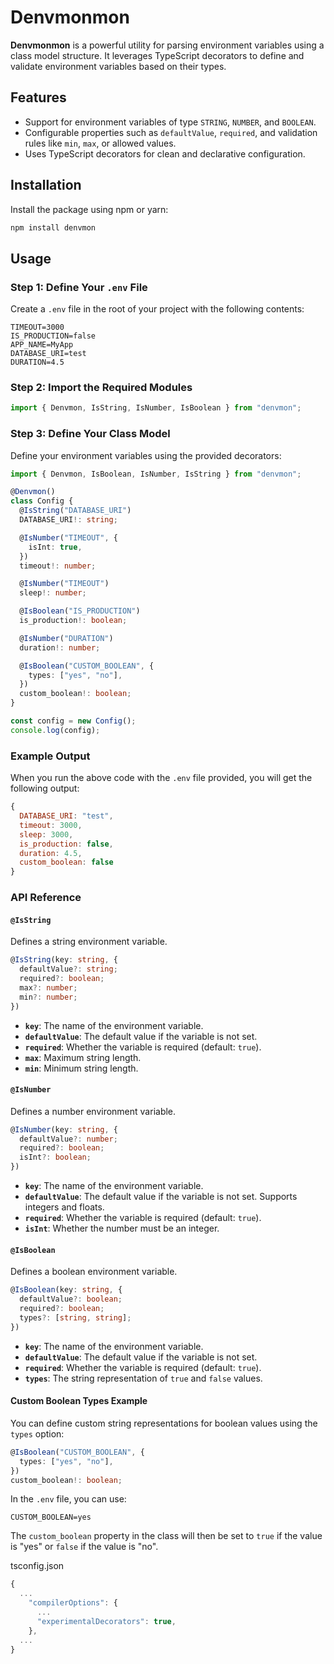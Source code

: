 # Denvmonmon

**Denvmonmon** is a powerful utility for parsing environment variables using a class model structure. It leverages TypeScript decorators to define and validate environment variables based on their types.

## Features

- Support for environment variables of type `STRING`, `NUMBER`, and `BOOLEAN`.
- Configurable properties such as `defaultValue`, `required`, and validation rules like `min`, `max`, or allowed values.
- Uses TypeScript decorators for clean and declarative configuration.

## Installation

Install the package using npm or yarn:

```bash
npm install denvmon
```

## Usage

### Step 1: Define Your `.env` File

Create a `.env` file in the root of your project with the following contents:

```env
TIMEOUT=3000
IS_PRODUCTION=false
APP_NAME=MyApp
DATABASE_URI=test
DURATION=4.5
```

### Step 2: Import the Required Modules

```typescript
import { Denvmon, IsString, IsNumber, IsBoolean } from "denvmon";
```

### Step 3: Define Your Class Model

Define your environment variables using the provided decorators:

```typescript
import { Denvmon, IsBoolean, IsNumber, IsString } from "denvmon";

@Denvmon()
class Config {
  @IsString("DATABASE_URI")
  DATABASE_URI!: string;

  @IsNumber("TIMEOUT", {
    isInt: true,
  })
  timeout!: number;

  @IsNumber("TIMEOUT")
  sleep!: number;

  @IsBoolean("IS_PRODUCTION")
  is_production!: boolean;

  @IsNumber("DURATION")
  duration!: number;

  @IsBoolean("CUSTOM_BOOLEAN", {
    types: ["yes", "no"],
  })
  custom_boolean!: boolean;
}

const config = new Config();
console.log(config);
```

### Example Output

When you run the above code with the `.env` file provided, you will get the following output:

```javascript
{
  DATABASE_URI: "test",
  timeout: 3000,
  sleep: 3000,
  is_production: false,
  duration: 4.5,
  custom_boolean: false
}
```

### API Reference

#### `@IsString`

Defines a string environment variable.

```typescript
@IsString(key: string, {
  defaultValue?: string;
  required?: boolean;
  max?: number;
  min?: number;
})
```

- **`key`**: The name of the environment variable.
- **`defaultValue`**: The default value if the variable is not set.
- **`required`**: Whether the variable is required (default: `true`).
- **`max`**: Maximum string length.
- **`min`**: Minimum string length.

#### `@IsNumber`

Defines a number environment variable.

```typescript
@IsNumber(key: string, {
  defaultValue?: number;
  required?: boolean;
  isInt?: boolean;
})
```

- **`key`**: The name of the environment variable.
- **`defaultValue`**: The default value if the variable is not set. Supports integers and floats.
- **`required`**: Whether the variable is required (default: `true`).
- **`isInt`**: Whether the number must be an integer.

#### `@IsBoolean`

Defines a boolean environment variable.

```typescript
@IsBoolean(key: string, {
  defaultValue?: boolean;
  required?: boolean;
  types?: [string, string];
})
```

- **`key`**: The name of the environment variable.
- **`defaultValue`**: The default value if the variable is not set.
- **`required`**: Whether the variable is required (default: `true`).
- **`types`**: The string representation of `true` and `false` values.

#### Custom Boolean Types Example

You can define custom string representations for boolean values using the `types` option:

```typescript
@IsBoolean("CUSTOM_BOOLEAN", {
  types: ["yes", "no"],
})
custom_boolean!: boolean;
```

In the `.env` file, you can use:

```env
CUSTOM_BOOLEAN=yes
```

The `custom_boolean` property in the class will then be set to `true` if the value is "yes" or `false` if the value is "no".

tsconfig.json
```ts
{
  ...
    "compilerOptions": {
      ...
      "experimentalDecorators": true,
    },
  ...
}
```